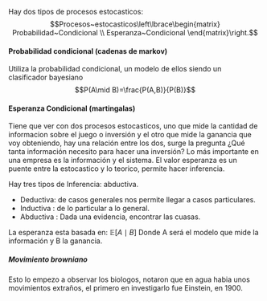 Hay dos tipos de procesos estocasticos:
$$Procesos~estocasticos\left\lbrace\begin{matrix} Probabilidad~Condicional \\ Esperanza~Condicional \end{matrix}\right.$$

#### Probabilidad condicional (cadenas de markov)
Utiliza la probabilidad condicional, un modelo de ellos siendo un clasificador bayesiano
$$P(A\mid B)=\frac{P(A,B)}{P(B)}$$

#### Esperanza Condicional (martingalas)
Tiene que ver con dos procesos estocasticos, uno que mide la cantidad de informacion sobre el juego o inversión y el otro que mide la ganancia que voy obteniendo, hay una relación entre los dos, surge la pregunta ¿Qué tanta información necesito para hacer una inversión?
Lo más importante en una empresa es la información y el sistema. 
El valor esperanza es un puente entre la estocastico y lo teorico, permite hacer inferencia.

Hay tres tipos de Inferencia: abductiva.
- Deductiva: de casos generales nos permite llegar a casos particulares.
- Inductiva : de lo particular a lo general.
- Abductiva : Dada una evidencia, encontrar las cuasas.

La esperanza esta basada en: $\mathbb{E}[A\mid B]$ Donde A será el modelo que mide la información y B la ganancia.

##### Movimiento browniano
Esto lo empezo a observar los biologos, notaron que en agua habia unos movimientos extraños, el primero en investigarlo fue Einstein, en 1900.
